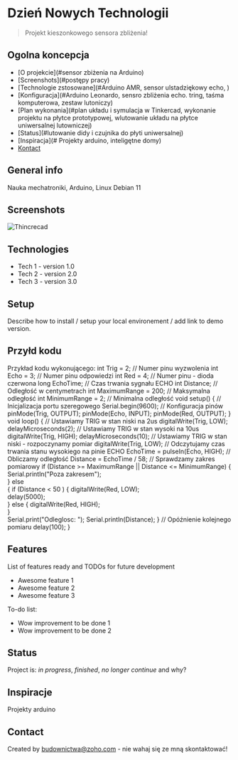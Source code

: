 # Dzień Nowych Technologii
> Projekt kieszonkowego sensora zbliżenia!

## Ogolna koncepcja
* [O projekcie](#sensor zbiżenia na Arduino)
* [Screenshots](#postępy pracy) 
* [Technologie zstosowane](#Arduino AMR, sensor ulstadziękowy echo, )
* [Konfiguracja](#Arduino Leonardo, sensro zbliżenia echo. tring, taśma komputerowa, zestaw lutoniczy)
* [Plan wykonania](#plan układu i symulacja w Tinkercad, wykonanie projektu na płytce prototypowej, wlutowanie układu na płytce uniwersalnej lutowniczej)
* [Status](#lutowanie didy i czujnika do płyti uniwersalnej)
* [Inspiracja](# Projekty arduino, inteligętne domy)
* [Kontact](#budownictwa@zoho.com )

## General info
Nauka mechatroniki, Arduino, Linux Debian 11

## Screenshots
![Thincrecad](./img/screenshot.png)

## Technologies
* Tech 1 - version 1.0
* Tech 2 - version 2.0
* Tech 3 - version 3.0

## Setup
Describe how to install / setup your local environement / add link to demo version.

## Przyłd kodu
Przykład kodu wykonującego:
    int Trig = 2;   // Numer pinu wyzwolenia
    int Echo = 3;   // Numer pinu odpowiedzi
    int Red = 4;    // Numer pinu - dioda czerwona
    long EchoTime;  // Czas trwania sygnału ECHO
    int  Distance;  // Odległość w centymetrach
    int  MaximumRange = 200; // Maksymalna odległość
    int  MinimumRange = 2;   // Minimalna odległość
         void setup()
    {
      // Inicjalizacja portu szeregowego
      Serial.begin(9600);
           // Konfiguracja pinów
      pinMode(Trig, OUTPUT);
      pinMode(Echo, INPUT);
      pinMode(Red, OUTPUT);
    }
    void loop()
    {
      // Ustawiamy TRIG w stan niski na 2us
      digitalWrite(Trig, LOW);
      delayMicroseconds(2);
           // Ustawiamy TRIG w stan wysoki na 10us
      digitalWrite(Trig, HIGH);
      delayMicroseconds(10);
           // Ustawiamy TRIG w stan niski - rozpoczynamy pomiar
      digitalWrite(Trig, LOW);
           // Odczytujamy czas trwania stanu wysokiego na pinie ECHO
      EchoTime = pulseIn(Echo, HIGH);
           // Obliczamy odległość
      Distance = EchoTime / 58;
           // Sprawdzamy zakres pomiarowy
      if (Distance >= MaximumRange || Distance <= MinimumRange)
      {
        Serial.println("Poza zakresem");  
      } else  
      {
        if (Distance < 50
       )
        {
          digitalWrite(Red, LOW);  
          delay(5000);    
        } else
        {
          digitalWrite(Red, HIGH);      
        }    
                Serial.print("Odleglosc: ");
        Serial.println(Distance);
      }
           // Opóźnienie kolejnego pomiaru
      delay(100);
    }


## Features
List of features ready and TODOs for future development
* Awesome feature 1
* Awesome feature 2
* Awesome feature 3

To-do list:
* Wow improvement to be done 1
* Wow improvement to be done 2

## Status
Project is: _in progress_, _finished_, _no longer continue_ and why?

## Inspiracje
Projekty arduino

## Contact
Created by [budownictwa@zoho.com](http://mechatronikaedu.blogspot.com/) - nie wahaj się ze mną skontaktować!
